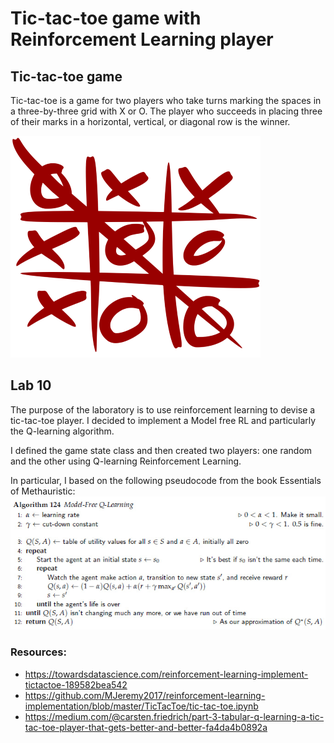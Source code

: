 # Tic-tac-toe game with Reinforcement Learning player

## Tic-tac-toe game
Tic-tac-toe is a game for two players who take turns marking the spaces in a three-by-three grid with X or O. 
The player who succeeds in placing three of their marks in a horizontal, vertical, or diagonal row is the winner. 

 ![image](https://github.com/Zafonte/computational-intelligence/blob/main/Lab10/readme-images/Tic_tac_toe.svg.png)

## Lab 10
The purpose of the laboratory is to use reinforcement learning to devise a tic-tac-toe player. 
I decided to implement a Model free RL and particularly the Q-learning algorithm. 

I defined the game state class and then created two players: one random and the other using Q-learning Reinforcement Learning. 

In particular, I based on the following pseudocode from the book Essentials of Methauristic:
 ![image](https://github.com/Zafonte/computational-intelligence/blob/main/Lab10/readme-images/Q-learning.jpg)

 
### Resources:
* https://towardsdatascience.com/reinforcement-learning-implement-tictactoe-189582bea542
* https://github.com/MJeremy2017/reinforcement-learning-implementation/blob/master/TicTacToe/tic-tac-toe.ipynb
* https://medium.com/@carsten.friedrich/part-3-tabular-q-learning-a-tic-tac-toe-player-that-gets-better-and-better-fa4da4b0892a


